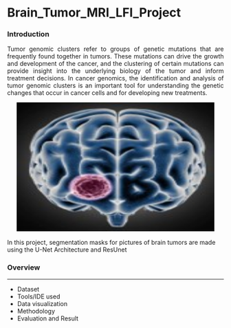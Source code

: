 # Brain_Tumor_MRI_LFI_Project

### Introduction
<p align="justify">Tumor genomic clusters refer to groups of genetic mutations that are frequently found together in tumors. These mutations can drive the growth and development of the cancer, and the clustering of certain mutations can provide insight into the underlying biology of the tumor and inform treatment decisions. In cancer genomics, the identification and analysis of tumor genomic clusters is an important tool for understanding the genetic changes that occur in cancer cells and for developing new treatments.</br> </p>

<p align="center"><img width="460" height="300" src="brain.jpg"></p>

In this project, segmentation masks for pictures of brain tumors are made using the U-Net Architecture and ResUnet

### Overview
- - - -
* Dataset
* Tools/IDE used
* Data visualization
* Methodology
* Evaluation and Result



